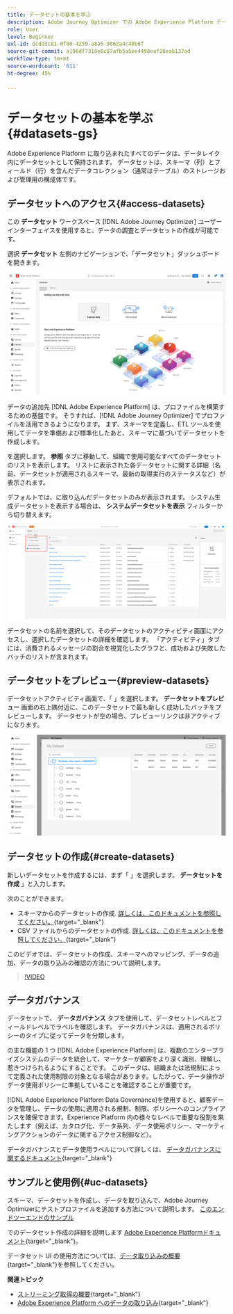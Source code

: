 ```yaml
---
title: データセットの基本を学ぶ
description: Adobe Journey Optimizer での Adobe Experience Platform データセットの使用方法を説明します
role: User
level: Beginner
exl-id: dcdd3c81-0f00-4259-a8a5-9062a4c40b6f
source-git-commit: a196df7318e0c87afb5a5ee4498eaf20eab137ad
workflow-type: tm+mt
source-wordcount: '611'
ht-degree: 45%

---
```


# データセットの基本を学ぶ {#datasets-gs}

Adobe Experience Platform に取り込まれたすべてのデータは、データレイク内にデータセットとして保持されます。 データセットは、スキーマ（列）とフィールド（行）を含んだデータコレクション（通常はテーブル）のストレージおよび管理用の構成体です。

## データセットへのアクセス{#access-datasets}

この **データセット** ワークスペース [!DNL Adobe Journey Optimizer] ユーザーインターフェイスを使用すると、データの調査とデータセットの作成が可能です。

選択 **データセット** 左側のナビゲーションで、「データセット」ダッシュボードを開きます。

![](assets/datasets-home.png)

データの追加先 [!DNL Adobe Experience Platform] は、プロファイルを構築するための基盤です。 そうすれば、[!DNL Adobe Journey Optimizer] でプロファイルを活用できるようになります。 まず、スキーマを定義し、ETL ツールを使用してデータを準備および標準化したあと、スキーマに基づいてデータセットを作成します。

を選択します。 **参照** タブに移動して、組織で使用可能なすべてのデータセットのリストを表示します。 リストに表示された各データセットに関する詳細（名前、データセットが適用されるスキーマ、最新の取得実行のステータスなど）が表示されます。

デフォルトでは、に取り込んだデータセットのみが表示されます。 システム生成データセットを表示する場合は、 **システムデータセットを表示** フィルターから切り替えます。

![](assets/ajo-system-datasets.png)

データセットの名前を選択して、そのデータセットのアクティビティ画面にアクセスし、選択したデータセットの詳細を確認します。 「アクティビティ」タブには、消費されるメッセージの割合を視覚化したグラフと、成功および失敗したバッチのリストが含まれます。

## データセットをプレビュー{#preview-datasets}

データセットアクティビティ画面で、「 」を選択します。 **データセットをプレビュー** 画面の右上隅付近に、このデータセットで最も新しく成功したバッチをプレビューします。 データセットが空の場合、プレビューリンクは非アクティブになります。

![](assets/dataset-preview.png)


## データセットの作成{#create-datasets}

新しいデータセットを作成するには、まず「 」を選択します。 **データセットを作成** 」と入力します。

次のことができます。

* スキーマからのデータセットの作成. [詳しくは、このドキュメントを参照してください。](https://experienceleague.adobe.com/docs/experience-platform/catalog/datasets/user-guide.html?lang=en#schema){target=&quot;_blank&quot;}
* CSV ファイルからのデータセットの作成. [詳しくは、このドキュメントを参照してください。](https://experienceleague.adobe.com/docs/experience-platform/ingestion/tutorials/map-a-csv-file.html?lang=ja){target=&quot;_blank&quot;}

このビデオでは、データセットの作成、スキーマへのマッピング、データの追加、データの取り込みの確認の方法について説明します。

>[!VIDEO](https://video.tv.adobe.com/v/334293?quality=12)

## データガバナンス

データセットで、 **データガバナンス** タブを使用して、データセットレベルとフィールドレベルでラベルを確認します。 データガバナンスは、適用されるポリシーのタイプに従ってデータを分類します。

の主な機能の 1 つ [!DNL Adobe Experience Platform] は、複数のエンタープライズシステムのデータを統合して、マーケターが顧客をより深く識別、理解し、惹きつけられるようにすることです。 このデータは、組織または法規制によって定義された使用制限の対象となる場合があります。したがって、データ操作がデータ使用ポリシーに準拠していることを確認することが重要です。

 [!DNL Adobe Experience Platform Data Governance]を使用すると、顧客データを管理し、データの使用に適用される規制、制限、ポリシーへのコンプライアンスを確保できます。Experience Platform 内の様々なレベルで重要な役割を果たします（例えば、カタログ化、データ系列、データ使用ポリシー、マーケティングアクションのデータに関するアクセス制御など）。

データガバナンスとデータ使用ラベルについて詳しくは、 [データガバナンスに関するドキュメント](https://experienceleague.adobe.com/docs/experience-platform/data-governance/labels/user-guide.html){target=&quot;_blank&quot;}

## サンプルと使用例{#uc-datasets}

スキーマ、データセットを作成し、データを取り込んで、Adobe Journey Optimizerにテストプロファイルを追加する方法について説明します。 [このエンドツーエンドのサンプル](../segment/creating-test-profiles.md)

でのデータセット作成の詳細を説明します [Adobe Experience Platformドキュメント](https://experienceleague.adobe.com/docs/experience-platform/catalog/datasets/user-guide.html?lang=ja){target=&quot;_blank&quot;}。

データセット UI の使用方法については、[データ取り込みの概要](https://experienceleague.adobe.com/docs/experience-platform/ingestion/home.html?lang=ja){target=&quot;_blank&quot;}を参照してください。

**関連トピック**

* [ストリーミング取得の概要](https://experienceleague.adobe.com/docs/experience-platform/ingestion/streaming/overview.html?lang=ja){target=&quot;_blank&quot;}
* [Adobe Experience Platform へのデータの取り込み](https://experienceleague.adobe.com/docs/experience-platform/ingestion/tutorials/ingest-batch-data.html?lang=ja){target=&quot;_blank&quot;}
